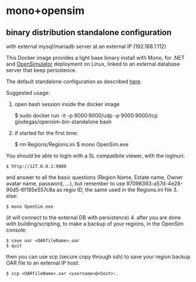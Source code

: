 # mono+opensim
## binary distribution standalone configuration

with external mysql/mariadb server at an external IP (192.168.1.112)

This Docker image provides a light base binary install with Mono, for .NET and [OpenSimulator](http://opensimulator.org)
deployment on Linux, linked to an external database server that keep persistence.

The default standalone configuration as described [here](http://opensimulator.org/wiki/Configuration).

Suggested usage:

1. open bash session inside the docker image

	$ sudo docker run -it -p 9000:9000/udp -p 9000:9000/tcp giodegas/opensim-bin-standalone bash
2. if started for the first time:

	$ rm Regions/Regions.ini 
	$ mono OpenSim.exe

You should be able to login with a SL compatibile viewer, with the loginuri:

    $ http://127.0.0.1:9000
and answer to all the basic questions (Region Name, Estate name, Owner avatar name, password, ...), but remember to use 97098393-a57d-4e28-90d5-6f185e557c8a as regio ID, the same used in the Regions.ini file
3. else:

	$ mono OpenSim.exe

(it will connect to the external DB with persistence)
4. after you are done with building/scripting, to make a backup of your regions, in the OpenSim console:

	$ save oar <OARfileName>.oar
	$ quit

then you can use scp (secure copy through ssh) to save your region backup OAR file to an external IP host:

	$ scp <OARfileName>.oar <username>@<host>:.

